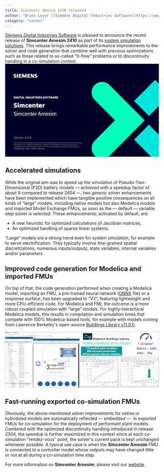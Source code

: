 ```yaml
---
title: Simcenter Amesim 2410 released
author: "Bruno Loyer ([Siemens Digital Industries Software](https://www.sw.siemens.com/ ))"
category: "vendor"
---
```

[Siemens Digital Industries Software](https://www.sw.siemens.com/ ) is pleased to announce the recent release of **Simcenter&nbsp;Amesim&nbsp;2410** as part of its [system simulation solutions]( https://blogs.sw.siemens.com/simcenter/whats-new-in-simcenter-systems-simulation-2410/). This release brings remarkable performance improvements to the solver and code generation that combine well with previous optimizations such as those related to so-called &ldquo;0-flow&rdquo; problems or to discontinuity handling in a co-simulation context. 
![](amesim_banner_2410.png)

## Accelerated simulations
While the original aim was to speed up the simulation of Pseudo-Two-Dimensional (P2D) battery models 
&mdash;&nbsp;achieved with a speedup factor of about&nbsp;9 compared to release 2404&nbsp;&mdash;, two *generic* solver enhancements 
have been implemented which have tangible positive consequences on all kinds of &ldquo;large&rdquo; 
models, including native models but also Modelica models and imported Model Exchange FMUs, as soon as the &mdash;&nbsp;default&nbsp;&mdash; variable step solver is selected. These enhancements, activated by default, are:

* A new heuristic for optimized calculations of Jacobian matrices,
* An optimized handling of sparse linear systems.

&ldquo;Large&rdquo; models are a strong trend even for system simulation, for example to serve electrification. They typically involve fine-grained spatial discretizations, numerous inputs/outputs, state variables, internal variables and/or parameters. 

## Improved code generation for Modelica and imported FMUs
On top of that, the code generation performed when creating a Modelica 
model, importing an FMU, a pre-trained neural network ([ONNX](https://onnx.ai/ ) file) or a response surface, 
has been upgraded to &ldquo;V2&rdquo;, featuring lightweight and more CPU-efficient code. 
For Modelica and FMI, the 
outcome is a more robust coupled simulation with &ldquo;large&rdquo; models. For highly-hierachical Modelica
models, this results in compilation and simulation times that compete with 100% Modelica-based tools,
for example with models coming from Lawrence Berkeley's open-source [Buildings Library v11.0.0](https://simulationresearch.lbl.gov/modelica/ ). 

![](amesim_modelica_2410.png)

## Fast-running exported co-simulation FMUs
Obviously, the above-mentioned solver improvements for native or hybridized models are automatically reflected&nbsp;&mdash;&nbsp;*embedded*&nbsp;&mdash;&nbsp; in exported FMUs for co-simulation for the deployment of performant plant models. Combined with the optimized discontinuity handling introduced in release 2304, the speedup is further maximized in this context since at each co-simulation &ldquo;rendez-vous&rdquo; point, the solver's current pace is kept unchanged whenever possible. A typical use case is when the **Simcenter&nbsp;Amesim** FMU is connected to a controller model whose outputs may have changed little or not at all during a co-simulation time step. 

For more information on **Simcenter&nbsp;Amesim**, please visit our [website](https://www.plm.automation.siemens.com/global/en/products/simcenter/simcenter-amesim.html ).
